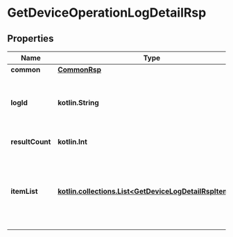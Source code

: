 
# GetDeviceOperationLogDetailRsp

## Properties
Name | Type | Description | Notes
------------ | ------------- | ------------- | -------------
**common** | [**CommonRsp**](CommonRsp.md) |  |  [optional]
**logId** | **kotlin.String** | デバイス操作ログID（リクエストパラメータと同じ値） |  [optional]
**resultCount** | **kotlin.Int** | 詳細項目の件数 |  [optional]
**itemList** | [**kotlin.collections.List&lt;GetDeviceLogDetailRspItemList&gt;**](GetDeviceLogDetailRspItemList.md) | 詳細項目のリスト&lt;br&gt;詳細項目が存在しない場合は、空のリストを返す。 |  [optional]



